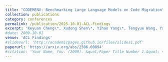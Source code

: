 ```yaml
---
title: "CODEMENV: Benchmarking Large Language Models on Code Migration"
collection: publications
category: conferences
permalink: /publication/2025-10-01-ACL-Findings
excerpt: 'Keyuan Cheng\*, Xudong Shen\*, Yihao Yang\*, Tengyue Wang, Yang Cao, Muhammad Asif Ali, Hanbin Wang, Lijie Hu, Di Wang'
#date: 2009-10-01
venue: 'ACL Findings'
#slidesurl: 'http://academicpages.github.io/files/slides1.pdf'
paperurl: 'https://arxiv.org/abs/2506.00894'
#citation: 'Your Name, You. (2009). &quot;Paper Title Number 1.&quot; <i>Journal 1</i>. 1(1).'
---
```



